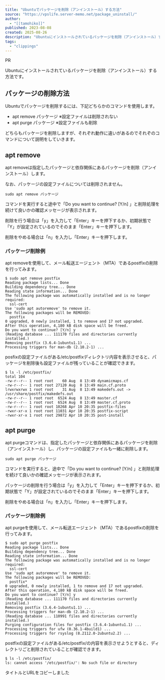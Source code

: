 ```yaml
---
title: "Ubuntuでパッケージを削除（アンインストール）する方法"
source: "https://vpslife.server-memo.net/package_uninstall/"
author:
  - "[[tamohiko]]"
published: 2023-08-08
created: 2025-08-26
description: "Ubuntuにインストールされているパッケージを削除（アンインストール）する方法です。パッケージの削除方法Ubuntuでパッケージを削除するには、下記どちらかのコマンドを使用します。 apt remove パッケージ ※設定ファイルは削除さ..."
tags:
  - "clippings"
---
```

PR

Ubuntuにインストールされているパッケージを削除（アンインストール）する方法です。

## パッケージの削除方法

Ubuntuでパッケージを削除するには、下記どちらかのコマンドを使用します。

- apt remove パッケージ ※設定ファイルは削除されない
- apt purge パッケージ ※設定ファイルも削除

どちらもパッケージを削除しますが、それぞれ動作に違いがあるのでそれぞのコマンドについて説明をしていきます。

## apt remove

apt removeは指定したパッケージと依存関係にあるパッケージを削除（アンインストール）します。

なお、パッケージの設定ファイルについては削除されません。

```
sudo apt remove パッケージ
```

コマンドを実行すると途中で「Do you want to continue? \[Y/n\] 」と削除処理を続けて良いかの確認メッセージが表示されます。

削除を行う場合は「y」を入力して「Enter」キーを押下するか、初期状態で「Y」が設定されているのでそのまま「Enter」キーを押下します。

削除をやめる場合は「n」を入力し「Enter」キーを押下します。

### パッケージ削除例

apt removeを使用して、メール転送エージェント（MTA）であるpostfixの削除を行ってみます。

```
$ sudo apt remove postfix
Reading package lists... Done
Building dependency tree... Done
Reading state information... Done
The following package was automatically installed and is no longer required:
  ssl-cert
Use 'sudo apt autoremove' to remove it.
The following packages will be REMOVED:
  postfix
0 upgraded, 0 newly installed, 1 to remove and 17 not upgraded.
After this operation, 4,180 kB disk space will be freed.
Do you want to continue? [Y/n] y
(Reading database ... 111170 files and directories currently installed.)
Removing postfix (3.6.4-1ubuntu1.1) ...
Processing triggers for man-db (2.10.2-1) ...
```

posfixの設定ファイルがある/etc/postfixディレクトリ内容を表示させると、パッケージを削除後も設定ファイルが残っていることが確認できます。

```
$ ls -l /etc/postfix/
total 104
-rw-r--r-- 1 root root    60 Aug  8 13:49 dynamicmaps.cf
-rw-r--r-- 1 root root 27120 Aug  8 13:49 main.cf.proto
lrwxrwxrwx 1 root root    31 Aug  8 13:49 makedefs.out -> /usr/share/postfix/makedefs.out
-rw-r--r-- 1 root root  6524 Aug  8 13:49 master.cf
-rw-r--r-- 1 root root  6524 Aug  8 13:49 master.cf.proto
-rw-r--r-- 1 root root 10268 Apr 10 20:35 postfix-files
-rwxr-xr-x 1 root root 11031 Apr 10 20:35 postfix-script
-rwxr-xr-x 1 root root 29872 Apr 10 20:35 post-install
```

## apt purge

apt purgeコマンドは、指定したパッケージと依存関係にあるパッケージを削除（アンインストール）し、パッケージの設定ファイルも一緒に削除します。

```
sudo apt purge パッケージ
```

コマンドを実行すると、途中で「Do you want to continue? \[Y/n\] 」と削除処理を続けて良いかの確認メッセージが表示されます。

パッケージの削除を行う場合は「y」を入力して「Enter」キーを押下するか、初期状態で「Y」が設定されているのでそのまま「Enter」キーを押下します。

削除をやめる場合は「n」を入力し「Enter」キーを押下します。

### パッケージ削除例

apt purgeを使用して、メール転送エージェント（MTA）であるpostfixの削除を行ってみます。

```
$ sudo apt purge postfix
Reading package lists... Done
Building dependency tree... Done
Reading state information... Done
The following package was automatically installed and is no longer required:
  ssl-cert
Use 'sudo apt autoremove' to remove it.
The following packages will be REMOVED:
  postfix*
0 upgraded, 0 newly installed, 1 to remove and 17 not upgraded.
After this operation, 4,180 kB disk space will be freed.
Do you want to continue? [Y/n] y
(Reading database ... 111170 files and directories currently installed.)
Removing postfix (3.6.4-1ubuntu1.1) ...
Processing triggers for man-db (2.10.2-1) ...
(Reading database ... 110991 files and directories currently installed.)
Purging configuration files for postfix (3.6.4-1ubuntu1.1) ...
Processing triggers for ufw (0.36.1-4build1) ...
Processing triggers for rsyslog (8.2112.0-2ubuntu2.2) ...
```

postfixの設定ファイルがある/etc/postfix/の内容を表示させようとすると、ディレクトリごと削除されていることが確認できます。

```
$ ls -l /etc/postfix/
ls: cannot access '/etc/postfix/': No such file or directory
```

タイトルとURLをコピーしました
